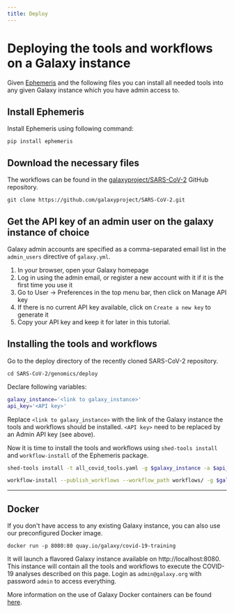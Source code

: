```yaml
---
title: Deploy
---
```

# Deploying the tools and workflows on a Galaxy instance

Given [Ephemeris](https://ephemeris.readthedocs.io/en/latest/) and the following files you can install all needed tools into any given Galaxy instance which you have admin access to.

## Install Ephemeris 
Install Ephemeris using following command:

```
pip install ephemeris
```

## Download the necessary files

The workflows can be found in the [galaxyproject/SARS-CoV-2](https://github.com/galaxyproject/SARS-CoV-2) GitHub repository. 
```
git clone https://github.com/galaxyproject/SARS-CoV-2.git
```

## Get the API key of an admin user on the galaxy instance of choice

Galaxy admin accounts are specified as a comma-separated email list in the `admin_users` directive of `galaxy.yml`. 

1. In your browser, open your Galaxy homepage
2. Log in using the admin email, or register a new account with it if it is the first time you use it
3. Go to User -> Preferences in the top menu bar, then click on Manage API key
4. If there is no current API key available, click on `Create a new key` to generate it
5. Copy your API key and keep it for later in this tutorial.

## Installing the tools and workflows

Go to the deploy directory of the recently cloned SARS-CoV-2 repository.

```
cd SARS-CoV-2/genomics/deploy
```

Declare following variables:

```sh
galaxy_instance='<link to galaxy_instance>'
api_key='<API key>'
```

Replace `<link to galaxy_instance>` with the link of the Galaxy instance the tools and workflows should be installed. `<API key>` need to be replaced by an Admin API key (see above).

Now it is time to install the tools and workflows using `shed-tools install` and `workflow-install`
of the Ephemeris package.

```sh
shed-tools install -t all_covid_tools.yaml -g $galaxy_instance -a $api_key

workflow-install --publish_workflows --workflow_path workflows/ -g $galaxy_instance -a $api_key
```

---

## Docker

If you don't have access to any existing Galaxy instance, you can also use our preconfigured Docker image.

```
docker run -p 8080:80 quay.io/galaxy/covid-19-training
```

It will launch a flavored Galaxy instance available on http://localhost:8080. This instance will contain all the tools and workflows to execute the COVID-19 analyses described on this page. Login as `admin@galaxy.org` with password `admin` to access everything.

More information on the use of Galaxy Docker containers can be found [here](https://github.com/bgruening/docker-galaxy-stable).
